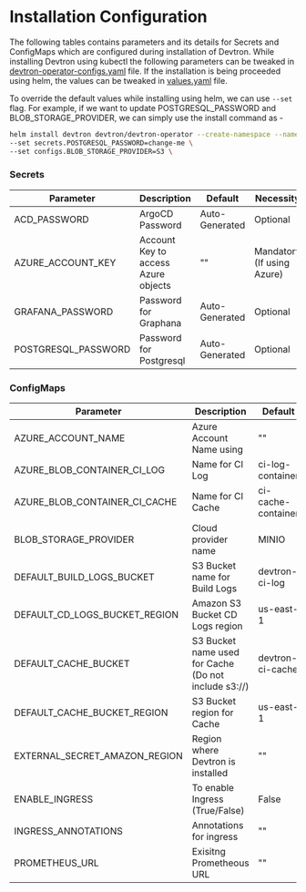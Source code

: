 # Installation Configuration

The following tables contains parameters and its details for Secrets and ConfigMaps which are configured during installation of Devtron. While installing Devtron using kubectl the following parameters can be tweaked in [devtron-operator-configs.yaml](https://github.com/devtron-labs/devtron/blob/main/manifests/install/devtron-operator-configs.yaml) file. If the installation is being proceeded using helm, the values can be tweaked in [values.yaml](https://github.com/devtron-labs/charts/blob/main/charts/devtron/values.yaml) file.

To override the default values while installing using helm, we can use `--set` flag. For example, if we want to update POSTGRESQL_PASSWORD and BLOB_STORAGE_PROVIDER, we can simply use the install command as -

```bash
helm install devtron devtron/devtron-operator --create-namespace --namespace devtroncd \
--set secrets.POSTGRESQL_PASSWORD=change-me \
--set configs.BLOB_STORAGE_PROVIDER=S3 \
```

### Secrets

|Parameter | Description| Default| Necessity|
|-|-|-|-|
|ACD_PASSWORD | ArgoCD Password| Auto-Generated| Optional|
|AZURE_ACCOUNT_KEY | Account Key to access Azure objects| ""| Mandatory (If using Azure)|
|GRAFANA_PASSWORD | Password for Graphana| Auto-Generated| Optional|
|POSTGRESQL_PASSWORD | Password for Postgresql| Auto-Generated| Optional|

### ConfigMaps

|Parameter | Description| Default| Necessity|
|-|-|-|-|
|AZURE_ACCOUNT_NAME | Azure Account Name using| ""| Mandatory (If using Azure)|
|AZURE_BLOB_CONTAINER_CI_LOG | Name for CI Log| ci-log-container| Optional|
|AZURE_BLOB_CONTAINER_CI_CACHE | Name for CI Cache| ci-cache-container| Optional|
|BLOB_STORAGE_PROVIDER | Cloud provider name| MINIO| Mandatory (If using any cloud), MINIO/AZURE/S3|
|DEFAULT_BUILD_LOGS_BUCKET | S3 Bucket name for Build Logs| devtron-ci-log| Mandoatory (If using AWS)|
|DEFAULT_CD_LOGS_BUCKET_REGION | Amazon S3 Bucket CD Logs region| us-east-1| Mandatory (If using AWS)|
|DEFAULT_CACHE_BUCKET | S3 Bucket name used for Cache (Do not include s3://)| devtron-ci-cache| Mandatory (If using AWS)|
|DEFAULT_CACHE_BUCKET_REGION | S3 Bucket region for Cache| us-east-1| Mandoatory (If using AWS)|
|EXTERNAL_SECRET_AMAZON_REGION | Region where Devtron is installed| ""| Mandatory (If using AWS)|
|ENABLE_INGRESS | To enable Ingress (True/False)| False| Optional|
|INGRESS_ANNOTATIONS | Annotations for ingress| ""| Optional|
|PROMETHEUS_URL | Exisitng Prometheous URL| ""| Optional|


